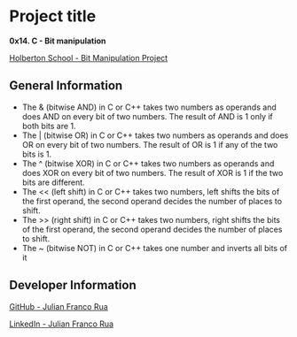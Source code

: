 #  Project title

**0x14. C - Bit manipulation**

[Holberton School - Bit Manipulation Project](https://intranet.hbtn.io/projects/232#task-1022)

##  General Information

 - The & (bitwise AND) in C or C++ takes two numbers as operands and
   does AND on every bit of two numbers. The result of AND is 1 only if
   both bits are 1.
 - The | (bitwise OR) in C or C++ takes two numbers as operands and does
   OR on every bit of two numbers. The result of OR is 1 if any of the
   two bits is 1.
 - The ^ (bitwise XOR) in C or C++ takes two numbers as operands and
   does XOR on every bit of two numbers. The result of XOR is 1 if the
   two bits are different.
 - The << (left shift) in C or C++ takes two numbers, left shifts the
   bits of the first operand, the second operand decides the number of
   places to shift.
 - The >> (right shift) in C or C++ takes two numbers, right shifts the
   bits of the first operand, the second operand decides the number of
   places to shift.
 - The ~ (bitwise NOT) in C or C++ takes one number and inverts all bits
   of it

## Developer Information

[GitHub - Julian Franco Rua](https://github.com/julianfrancor)

[LinkedIn - Julian Franco Rua](https://www.linkedin.com/in/julianfrancor/)
